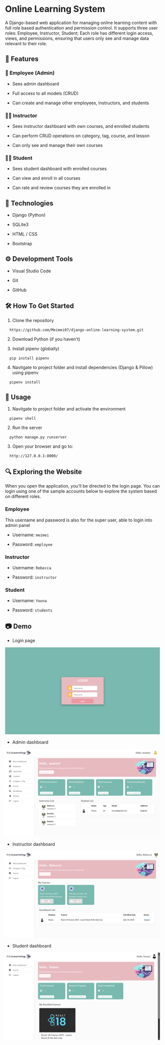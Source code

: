 # Online Learning System

A Django-based web application for managing online learning content with full role based authentication and permission control. It supports three user roles: Employee, Instructor, Student; Each role has different login access, views, and permissions, ensuring that users only see and manage data relevant to their role.

## 🚀 Features

### 👤 Employee (Admin)

- Sees admin dashboard

- Full access to all models (CRUD)

- Can create and manage other employees, instructors, and students

### 👩‍🏫 Instructor

- Sees instructor dashboard with own courses, and enrolled students

- Can perform CRUD operations on category, tag, course, and lesson

- Can only see and manage their own courses

### 👩‍🎓 Student

- Sees student dashboard with enrolled courses

- Can view and enroll in all courses

- Can rate and review courses they are enrolled in

## 📌 Technologies

- Django (Python)

- SQLite3

- HTML / CSS

- Bootstrap

## ⚙️ Development Tools

- Visual Studio Code

- Git

- GitHub

## 🛠️ How To Get Started

1. Clone the repository

```
  https://github.com/Meimei07/django-online-learning-system.git
```

2. Download Python (if you haven't)

3. Install pipenv (globally)

```
  pip install pipenv
```

4. Navitgate to project folder and install dependencies (Django & Pillow) using pipenv

```
  pipenv install
```

## 📖 Usage

1. Navitgate to project folder and activate the environment

```
  pipenv shell
```

2. Run the server

```
  python manage.py runserver
```

3. Open your browser and go to:

```
  http://127.0.0.1:8000/
```

## 🔍 Exploring the Website

When you open the application, you'll be directed to the login page. You can login using one of the sample accounts below to explore the system based on different roles.

### Employee

This username and password is also for the super user, able to login into admin panel

- Username: `meimei`

- Password: `employee`

### Instructor

- Username: `Rebecca`

- Password: `instructor`

### Student

- Username: `Yoona`

- Password: `students`

## 📷 Demo

- Login page

![login-page](/screenshots/login-page.png)

- Admin dashboard

![admin-dashboard](/screenshots/admin-dashboard.png)

- Instructor dashboard

![instructor-dashboard](/screenshots/instructor-dashboard.png)

- Student dashboard

![student-dashboard](/screenshots/student-dashboard.png)
